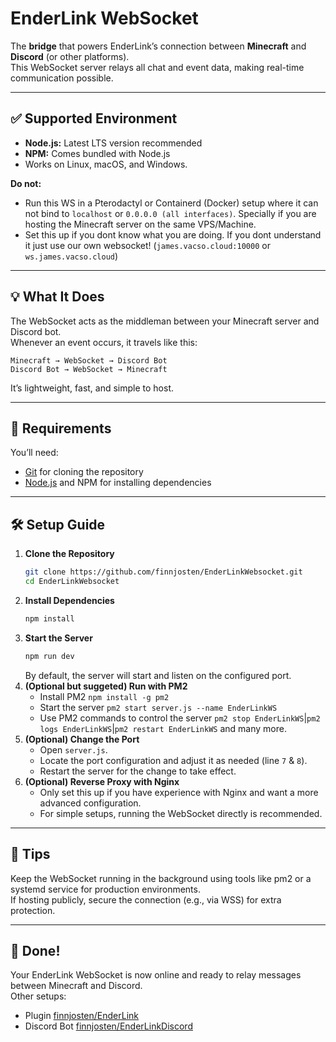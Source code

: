 # EnderLink WebSocket
The **bridge** that powers EnderLink’s connection between **Minecraft** and **Discord** (or other platforms).  
This WebSocket server relays all chat and event data, making real-time communication possible.  

---

## ✅ Supported Environment
- **Node.js:** Latest LTS version recommended  
- **NPM:** Comes bundled with Node.js  
- Works on Linux, macOS, and Windows.

**Do not:**
- Run this WS in a Pterodactyl or Containerd (Docker) setup where it can not bind to `localhost` or `0.0.0.0 (all interfaces)`. Specially if you are hosting the Minecraft server on the same VPS/Machine.
- Set this up if you dont know what you are doing. If you dont understand it just use our own websocket! (`james.vacso.cloud:10000` or `ws.james.vacso.cloud`)

---

## 💡 What It Does
The WebSocket acts as the middleman between your Minecraft server and Discord bot.  
Whenever an event occurs, it travels like this:  
```
Minecraft → WebSocket → Discord Bot
Discord Bot → WebSocket → Minecraft
```
It’s lightweight, fast, and simple to host.

---

## 🔧 Requirements
You’ll need:
- [Git](https://git-scm.com/) for cloning the repository  
- [Node.js](https://nodejs.org/) and NPM for installing dependencies  

---

## 🛠️ Setup Guide
1. **Clone the Repository**  
   ```bash
   git clone https://github.com/finnjosten/EnderLinkWebsocket.git
   cd EnderLinkWebsocket
   ```
2. **Install Dependencies**
   ```bash
   npm install
   ```
3. **Start the Server**  
   ```bash
   npm run dev
   ```
   By default, the server will start and listen on the configured port.
4. **(Optional but suggeted) Run with PM2**
   - Install PM2 `npm install -g pm2`
   - Start the server `pm2 start server.js --name EnderLinkWS`
   - Use PM2 commands to control the server `pm2 stop EnderLinkWS`|`pm2 logs EnderLinkWS`|`pm2 restart EnderLinkWS` and many more.
6. **(Optional) Change the Port**
   - Open `server.js`.
   - Locate the port configuration and adjust it as needed (line `7` & `8`).
   - Restart the server for the change to take effect.
7. **(Optional) Reverse Proxy with Nginx**
   - Only set this up if you have experience with Nginx and want a more advanced configuration.
   - For simple setups, running the WebSocket directly is recommended.

---

## 🎯 Tips

Keep the WebSocket running in the background using tools like pm2 or a systemd service for production environments.  
If hosting publicly, secure the connection (e.g., via WSS) for extra protection.  

---

## 🎉 Done!
Your EnderLink WebSocket is now online and ready to relay messages between Minecraft and Discord.  
Other setups: 
- Plugin [finnjosten/EnderLink](https://github.com/finnjosten/EnderLink/blob/main/README.md)
- Discord Bot [finnjosten/EnderLinkDiscord](https://github.com/finnjosten/EnderDiscord/blob/main/README.md)
